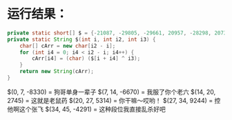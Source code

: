 # 运行结果：

``` java
private static short[] $ = {-21087, -29805, -29661, 20957, -28298, 20734, -31706, -30749, -32001, -21644, -21870, -21544, 26099, -19297, -31392, 22152, 27798, -30024, -27239, -30250, 23458, 19120, 17113, -5220, 16396, 16413, -5181, 18363, 27338, 29014, -21563, 27190, 31548, -17214, 24804, -26896, -31608, -24464, -29396, -26167, -29544, -24244, -30595, -18880, -17638};
private static String $(int i, int i2, int i3) {
    char[] cArr = new char[i2 - i];
    for (int i4 = 0; i4 < i2 - i; i4++) {
        cArr[i4] = (char) ($[i + i4] ^ i3);
    }
    return new String(cArr);
}
```

$(0, 7, -8330) = 狗哥单身一辈子
$(7, 14, -6670) = 我服了你个老六
$(14, 20, 2745) = 这就是老鼠药
$(20, 27, 5314) = 你干嘛～哎哟！
$(27, 34, 9244) = 控他啊这个张飞
$(34, 45, -4291) = 这种段位我直接乱杀好吧

